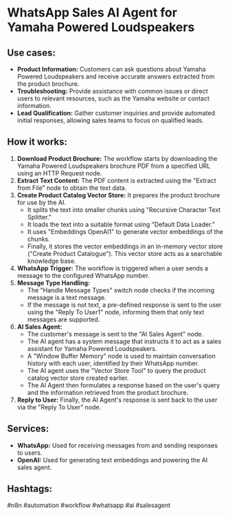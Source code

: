 # WhatsApp Sales AI Agent for Yamaha Powered Loudspeakers

## Use cases:

*   **Product Information:** Customers can ask questions about Yamaha Powered Loudspeakers and receive accurate answers extracted from the product brochure.
*   **Troubleshooting:** Provide assistance with common issues or direct users to relevant resources, such as the Yamaha website or contact information.
*   **Lead Qualification:** Gather customer inquiries and provide automated initial responses, allowing sales teams to focus on qualified leads.

## How it works:

1.  **Download Product Brochure:** The workflow starts by downloading the Yamaha Powered Loudspeakers brochure PDF from a specified URL using an HTTP Request node.
2.  **Extract Text Content:** The PDF content is extracted using the "Extract from File" node to obtain the text data.
3.  **Create Product Catalog Vector Store:** It prepares the product brochure for use by the AI.
    *   It splits the text into smaller chunks using "Recursive Character Text Splitter."
    *   It loads the text into a suitable format using "Default Data Loader."
    *   It uses "Embeddings OpenAI1" to generate vector embeddings of the chunks.
    *   Finally, it stores the vector embeddings in an in-memory vector store ("Create Product Catalogue"). This vector store acts as a searchable knowledge base.
4.  **WhatsApp Trigger:** The workflow is triggered when a user sends a message to the configured WhatsApp number.
5.  **Message Type Handling:**
    *   The "Handle Message Types" switch node checks if the incoming message is a text message.
    *   If the message is not text, a pre-defined response is sent to the user using the "Reply To User1" node, informing them that only text messages are supported.
6.  **AI Sales Agent:**
    *   The customer's message is sent to the "AI Sales Agent" node.
    *   The AI agent has a system message that instructs it to act as a sales assistant for Yamaha Powered Loudspeakers.
    *   A "Window Buffer Memory" node is used to maintain conversation history with each user, identified by their WhatsApp number.
    *   The AI agent uses the "Vector Store Tool" to query the product catalog vector store created earlier.
    *   The AI Agent then formulates a response based on the user's query and the information retrieved from the product brochure.
7.  **Reply to User:** Finally, the AI Agent's response is sent back to the user via the "Reply To User" node.

## Services:

*   **WhatsApp:** Used for receiving messages from and sending responses to users.
*   **OpenAI:** Used for generating text embeddings and powering the AI sales agent.

## Hashtags:

#n8n #automation #workflow #whatsapp #ai #salesagent
